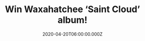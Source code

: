 ---
campaign-uuid: "c-2e17ec1c-5f87-4f46-81fe-9fd7e84cb58a"
type: "Competition"
category: "Music"
date: "2020-04-20T06:00:00.000Z"
end-date: "2020-05-20T23:59:00.000Z"
disable-form: false
is_promoted: false
has_entry_page: true
title: "Win Waxahatchee ‘Saint Cloud’ album!"
competition-description: "<p>While her last two records featured the kind of big guitars,\
  \ well-honed noise, and battering sounds, ‘Saint Cloud' strips back those layers\
  \ to create space for Katie Crutchfield's voice and lyrics. We are giving away Waxahatchee’\
  s ‘Saint Cloud’ new album to one lucky member.</p>\n<p>Are you her biggest fan?\
  \ Enter below for a chance to win.</p>\n"
hero-header: "Win Waxahatchee ‘Saint Cloud’ album!"
terms-confirmation: "N/A"
banner-img: "https://assets.expresslyapp.com/asset-bde68e5e-1c48-4d58-931b-df613913c64c.jpg"
logo-left-href: "http://club.expressly.io"
logo-left-image: "https://assets.expresslyapp.com/asset-c8afbccf-c6fb-4a44-89c1-c9b343a9b85c.jpg"
logo-left-title: "Expresslyclub"
bg-image-hero: "https://assets.expresslyapp.com/asset-c728bb90-d277-4fdd-bf50-79579f745330.jpg"
bg-image-first: "https://assets.expresslyapp.com/asset-49dd87e0-d28a-4a69-b4b6-5c1c6c420810.jpg"
section1-content: "<p>’Saint Cloud’ is the result is a classic Americana sound with\
  \ modern touches befitting an artist who has emerged as one of the signature storytellers\
  \ of her time. Many of the narratives on the album concern addiction and the havoc\
  \ it wreaks on ourselves and our loved ones, as Crutchfield comes to a deeper understanding\
  \ of love not only for those around her but for herself.</p>\n<p>Enter below for\
  \ a chance to win now.</p>\n"
entry-title: "Win Waxahatchee ‘Saint Cloud’ album!"
entry-content: "<p>Enter the draw to win Waxahatchee ‘Saint Cloud’ album by completing\
  \ the form below before 23:59 on the 20th of May 2020.</p>\n"
has-winner: false
prize-description: "Waxahatchee ‘Saint Cloud’ album!"
special-conditions: "Multiple entries are allowed up to one every day.\r\n\r\nThis\
  \ competition is also available on: https://aaa.nme.com/competitions/waxahatchee-saint-cloud"
country-restrictions:
- "GB"
---